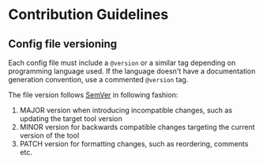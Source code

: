 # Contribution Guidelines

## Config file versioning

Each config file must include a `@version` or a similar tag depending on
programming language used. If the language doesn't have a documentation
generation convention, use a commented `@version` tag.

The file version follows [SemVer](https://semver.org/) in following fashion:

1. MAJOR version when introducing incompatible changes, such as updating the
   target tool version
2. MINOR version for backwards compatible changes targeting the current version
   of the tool
3. PATCH version for formatting changes, such as reordering, comments etc.

